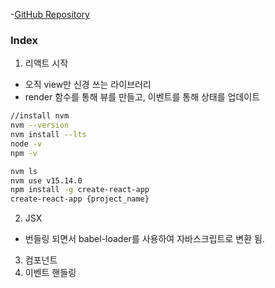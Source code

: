 -[GitHub Repository](https://github.com/gilbutITbook/080203)

### Index
1. 리액트 시작
  - 오직 view만 신경 쓰는 라이브러리
  - render 함수를 통해 뷰를 만들고, 이벤트를 통해 상태를 업데이트
  ```bash
  //install nvm
  nvm --version
  nvm install --lts
  node -v
  npm -v

  nvm ls
  nvm use v15.14.0
  npm install -g create-react-app
  create-react-app {project_name}
  ```
2. JSX
  - 번들링 되면서 babel-loader를 사용하여 자바스크립트로 변환 됨.
3. 컴포넌트
4. 이벤트 핸들링
  